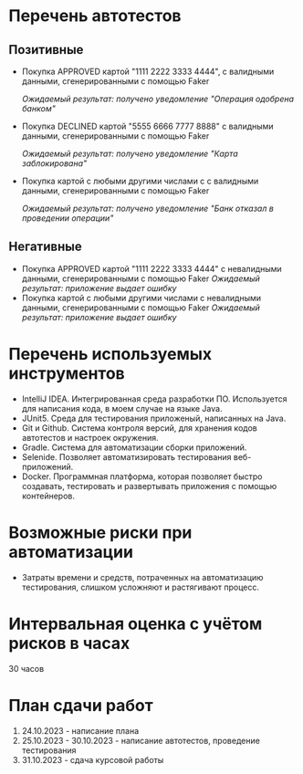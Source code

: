 # Перечень автотестов
## Позитивные
- Покупка APPROVED картой "1111 2222 3333 4444", с валидными данными, сгенерированными с помощью Faker
  
  *Ожидаемый результат: получено уведомление "Операция одобрена банком"*
- Покупка DECLINED картой "5555 6666 7777 8888" с валидными данными, сгенерированными с помощью Faker
  
  *Ожидаемый результат:  получено уведомление "Карта заблокирована"* 
- Покупка картой с любыми другими числами с с валидными данными, сгенерированными с помощью Faker
  
  *Ожидаемый результат: получено уведомление "Банк отказал в проведении операции"*
## Негативные
- Покупка APPROVED картой "1111 2222 3333 4444" с невалидными данными, сгенерированными с помощью Faker
  *Ожидаемый результат: приложение выдает ошибку*
-  Покупка картой с любыми другими числами с невалидными данными, сгенерированными с помощью Faker
  *Ожидаемый результат: приложение выдает ошибку*
# Перечень используемых инструментов
- IntelliJ IDEA. Интегрированная среда разработки ПО. Используется для написания кода, в моем случае на языке Java.
- JUnit5. Среда для тестирования приложеный, написанных на Java.
- Git и Github. Система контроля версий, для хранения кодов автотестов и настроек окружения.
- Gradle. Cистема для автоматизации сборки приложений.
- Selenide. Позволяет автоматизировать тестирования веб-приложений.
- Docker. Программная платформа, которая позволяет быстро создавать, тестировать и развертывать приложения с помощью контейнеров.
# Возможные риски при автоматизации
- Затраты времени и средств, потраченных на автоматизацию тестирования, слишком усложняют и растягивают процесс.
# Интервальная оценка с учётом рисков в часах
30 часов
# План сдачи работ
1. 24.10.2023 - написание плана
2. 25.10.2023 - 30.10.2023 - написание автотестов, проведение тестирования
3. 31.10.2023 - сдача курсовой работы



